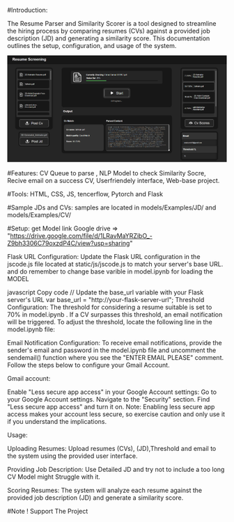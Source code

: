 #Introduction:

The Resume Parser and Similarity Scorer is a tool designed to streamline the hiring process by comparing resumes (CVs) against a provided job description (JD) and generating a similarity score. This documentation outlines the setup, configuration, and usage of the system.

![UI](static/assets/se2.png)


#Features:
CV Queue to parse ,
NLP Model to check Similarity Socre,
Recive email on a success CV,
Userfriendely interface,
Web-base project.

#Tools:
HTML, CSS, JS, tencerflow, Pytorch and Flask

#Sample JDs and CVs:
samples are located in models/Examples/JD/ and  models/Examples/CV/


#Setup:
get Model link Google drive => "https://drive.google.com/file/d/1LRavMaYRZibO_-Z9bh3306C79oxzdP4C/view?usp=sharing"

Flask URL Configuration:
Update the Flask URL configuration in the jscode.js file located at static/js/jscode.js to match your server's base URL. and do remember to change base varible in model.ipynb for loading the MODEL

javascript
Copy code
// Update the base_url variable with your Flask server's URL
var base_url = "http://your-flask-server-url";
Threshold Configuration:
The threshold for considering a resume suitable is set to 70% in model.ipynb . If a CV surpasses this threshold, an email notification will be triggered. To adjust the threshold, locate the following line in the model.ipynb file:


Email Notification Configuration:
To receive email notifications, provide the sender's email and password in the model.ipynb file and uncomment the sendemail() function where you see the "ENTER EMAIL PLEASE" comment. Follow the steps below to configure your Gmail Account. 

Gmail account:

Enable "Less secure app access" in your Google Account settings:
Go to your Google Account settings.
Navigate to the "Security" section.
Find "Less secure app access" and turn it on.
Note: Enabling less secure app access makes your account less secure, so exercise caution and only use it if you understand the implications.

Usage:

Uploading Resumes:
Upload resumes (CVs), (JD),Threshold and email to the system using the provided user interface. 

Providing Job Description:
Use Detailed JD and try not to include a too long CV Model might Struggle  with it.

Scoring Resumes:
The system will analyze each resume against the provided job description (JD) and generate a similarity score.

#Note !
Support The Project
